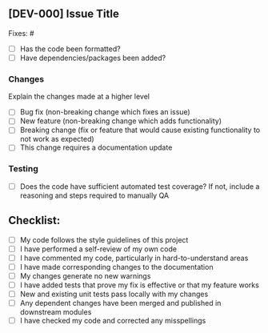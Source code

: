 ## [DEV-000] Issue Title
<!--- Please add in the issue number this PR is fixing below. If an issue does not exist, create one! --->
Fixes: #

-   [ ] Has the code been formatted?
-   [ ] Have dependencies/packages been added?

### Changes
Explain the changes made at a higher level

<!--- Please delete options that are not relevant. --->
- [ ] Bug fix (non-breaking change which fixes an issue)
- [ ] New feature (non-breaking change which adds functionality)
- [ ] Breaking change (fix or feature that would cause existing functionality to not work as expected)
- [ ] This change requires a documentation update

### Testing
-   [ ] Does the code have sufficient automated test coverage? If not, include a reasoning and steps required to manually QA

## Checklist:

- [ ] My code follows the style guidelines of this project
- [ ] I have performed a self-review of my own code
- [ ] I have commented my code, particularly in hard-to-understand areas
- [ ] I have made corresponding changes to the documentation
- [ ] My changes generate no new warnings
- [ ] I have added tests that prove my fix is effective or that my feature works
- [ ] New and existing unit tests pass locally with my changes
- [ ] Any dependent changes have been merged and published in downstream modules
- [ ] I have checked my code and corrected any misspellings

